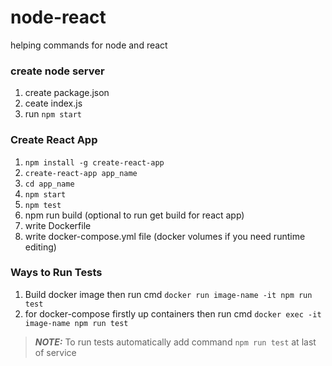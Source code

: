 # node-react
helping commands for node and react

### create node server
1. create package.json
2. ceate index.js
3. run ```npm start```


### Create React App
1. ```npm install -g create-react-app```
2. ```create-react-app app_name```
3. ```cd app_name```
4. ```npm start```
5. ```npm test```
6. npm run build (optional to run get build for react app)
7. write Dockerfile 
8. write docker-compose.yml file (docker volumes if you need runtime editing)


### Ways to Run Tests
1. Build docker image then run cmd ```docker run image-name -it npm run test```
2. for docker-compose firstly up containers then run cmd ```docker exec -it image-name npm run test```

> **_NOTE:_** To run tests automatically add command ```npm run test``` at last of service 

